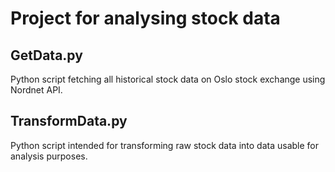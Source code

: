 # Project for analysing stock data
  ## GetData.py
  Python script fetching all historical stock data on Oslo stock exchange using Nordnet API.

  ## TransformData.py
  Python script intended for transforming raw stock data into data usable for analysis purposes.
